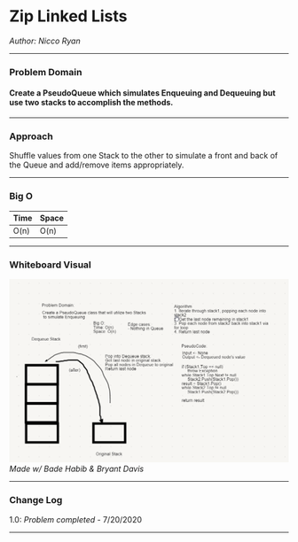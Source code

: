 # Zip Linked Lists
*Author: Nicco Ryan*

---

### Problem Domain
#### Create a PseudoQueue which simulates Enqueuing and Dequeuing but use two stacks to accomplish the methods.
---
### Approach 
Shuffle values from one Stack to the other to simulate a front and back of the Queue and add/remove items appropriately.

---
### Big O


| Time | Space |
| :----------- | :----------- |
| O(n) | O(n) |


---


### Whiteboard Visual
![Zip Lists Whiteboard](../../../assets/PseudoQueueWB.png)
*Made w/ Bade Habib & Bryant Davis*


---

### Change Log
1.0: *Problem completed* - 7/20/2020 

---
